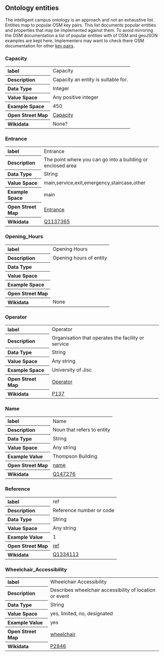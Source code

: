 
## Ontology entities
The intelligent campus ontology is an approach and not an exhaustive list. Entities map to popular OSM key pairs. This list documents popular entities and properties that may be implemented against them. To avoid mirroring the OSM documentation a list of popular entities with of OSM and geoJSON examples are kept here. Implementers may want to check there OSM documentation for other [key pairs](https://wiki.openstreetmap.org/wiki/Tags).


### Capacity

<table>
<tr><th align="left">label</th><td>Capacity</td></tr>
<tr><th align="left">Description</th><td>Capacity an entity is suitable for.</td></tr>
<tr><th align="left">Data Type</th><td>Integer</td></tr>
<tr><th align="left">Value Space</th><td>Any positive integer</td></tr>
<tr><th align="left">Example Space</th><td>450</td></tr>
<tr><th align="left">Open Street Map</th><td><a href="https://wiki.openstreetmap.org/wiki/Key:capacity">Capacity</a></td></tr>
<tr><th align="left">Wikidata</th><td>None?</a> </td></tr>
</table>

### Entrance

<table>
<tr><th align="left">label</th><td> Entrance</td></tr>
<tr><th align="left">Description</th><td>The point where you can go into a building or enclosed area </td></tr>
<tr><th align="left">Data Type</th><td>String</td></tr>
<tr><th align="left">Value Space</th><td>main,service,exit,emergency,staircase,other</td></tr>
<tr><th align="left">Example Space</th><td>main</td></tr>
<tr><th align="left">Open Street Map</th><td><a href="https://wiki.openstreetmap.org/wiki/Key:entrance">Entrance</a></td></tr>
<tr><th align="left">Wikidata</th><td> <a href="https://www.wikidata.org/wiki/Q1137365">Q1137365</a> </td></tr>
</table>

### Opening_Hours

<table>
<tr><th align="left">label</th><td> Opening Hours</td></tr>
<tr><th align="left">Description</th><td>Opening hours of entity</td></tr>
<tr><th align="left">Data Type</th><td></td></tr>
<tr><th align="left">Value Space</th><td></td></tr>
<tr><th align="left">Example Space</th><td></td></tr>
<tr><th align="left">Open Street Map</th><td></td></tr>
<tr><th align="left">Wikidata</th><td>None</a> </td></tr>
</table>

### Operator

<table>
<tr><th align="left">label</th><td> Operator</td></tr>
<tr><th align="left">Description</th><td>Organisation that operates the facility or service</td></tr>
<tr><th align="left">Data Type</th><td>String</td></tr>
<tr><th align="left">Value Space</th><td>Any string</td></tr>
<tr><th align="left">Example Space</th><td>University of Jisc</td></tr>
<tr><th align="left">Open Street Map</th><td><a href="https://wiki.openstreetmap.org/wiki/Key:operator">Operator</a></td></tr>
<tr><th align="left">Wikidata</th><td> <a href="https://www.wikidata.org/wiki/Property:P137">P137</a> </td></tr>
</table>

### Name

<table>
<tr><th align="left">label</th><td> Name</td></tr>
<tr><th align="left">Description</th><td> Noun that refers to entity</td></tr>
<tr><th align="left">Data Type</th><td>String</td></tr>
<tr><th align="left">Value Space</th><td>Any string</td></tr>
<tr><th align="left">Example Value</th><td>Thompson Building</td></tr>
<tr><th align="left">Open Street Map</th><td><a href="https://wiki.openstreetmap.org/wiki/Key:name">name</a></td></tr>
<tr><th align="left">Wikidata</th><td> <a href="https://www.wikidata.org/wiki/Q147276">Q147276</a> </td></tr>
</table>

### Reference

<table>
<tr><th align="left">label</th><td>ref</td></tr>
<tr><th align="left">Description</th><td>Reference number or code</td></tr>
<tr><th align="left">Data Type</th><td>String</td></tr>
<tr><th align="left">Value Space</th><td>Any string</td></tr>
<tr><th align="left">Example Value</th><td>1</td></tr>
<tr><th align="left">Open Street Map</th><td><a href="https://wiki.openstreetmap.org/wiki/Key:ref">ref</a></td></tr>
<tr><th align="left">Wikidata</th><td> <a href="https://www.wikidata.org/wiki/Q1334113">Q1334113</a> </td></tr>
</table>


### Wheelchair_Accessibility

<table>
<tr><th align="left">label</th><td> Wheelchair Accessibility</td></tr>
<tr><th align="left">Description</th><td>Describes wheelchair accessibility of location or event </td></tr>
<tr><th align="left">Data Type</th><td>String</td></tr>
<tr><th align="left">Value Space</th><td>yes, limited, no, designated</td></tr>
<tr><th align="left">Example Value</th><td>yes</td></tr>
<tr><th align="left">Open Street Map</th><td><a href="https://wiki.openstreetmap.org/wiki/Key:wheelchair">wheelchair</a></td></tr>
<tr><th align="left">Wikidata</th><td> <a href="https://www.wikidata.org/wiki/Property:P2846">P2846</a> </td></tr>
</table>
